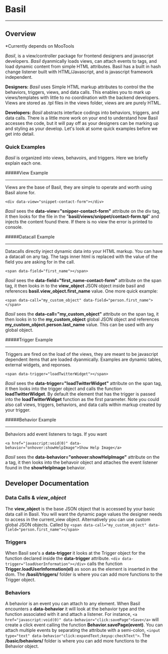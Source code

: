# Basil
______
## Overview

*Currently depends on MooTools

*Basil*, is a view/controller package for frontend designers and javascript developers. *Basil* dyanmically loads views, can attach events to tags, and load dynamic content from simple HTML attributes. Basil has a built in hash change listener built with HTML/Javascript, and is javascript framework independent. 

**Designers:** *Basil* uses Simple HTML markup attributes to control the the behaviors, triggers, views, and data calls. This enables you to mark up views/templates with little to no coordination with the backend developers. Views are stored as .tpl files in the views folder, views are are purely HTML.  

**Developers:** *Basil* abstracts interface codings into behaviors, triggers, and data calls. There is a little more work on your end to understand how Basil accesses the code, but it will pay off as your designers can be marking up and styling as your develop. Let's look at some quick examples before we get into detail. 

### Quick Examples
*Basil* is organized into views, behavoirs, and triggers. Here we briefly explain each one.

#####View Example
___
Views are the base of Basil, they are simple to operate and worth using Basil alone for.

`<div data-view="snippet-contact-form"></div>`

*Basil* sees the **data-view="snipper-contact-form"** attribute on the div tag, it then looks for the file in the "**basil/views/snippet/contact-form.tpl**" and injects the content found there. If there is no view the error is printed to console.

#####Datacall Example
___
Datacalls directly inject dynamic data into your HTML markup. You can have a datacall on any tag. The tags inner html is replaced with the value of the field you are asking for in the call.

`<span data-field="first_name"></span>`

*Basil* sees the **data-field="first_name-contact-form"** attribute on the span tag, it then looks in to the **view_object**  JSON object inside basil and references **basil.view_object.first_name** value. One more quick example:

`<span data-call="my_custom_object" data-field="person.first_name"></span>`

*Basil* sees the **data-call="my_custom_object"** attribute on the span tag, it then looks in to the **my_custom_object** global JSON object and references **my_custom_object.person.last_name** value. This can be used with any global object.

#####Trigger Example
___
Triggers are fired on the load of the views, they are meant to be javascript dependent items that are loaded dyanmically. Examples are dynamic tables, external widgets, and reponses.

`<span data-trigger="loadTwitterWidget"></span>`

*Basil* sees the **data-trigger="loadTwitterWidget"** attribute on the span tag, it then looks into the trigger object and calls the function **loadTwitterWidget**. By default the element that has the trigger is passed into the **loadTwitterWidget** function as the first parameter. Note you could also call views, triggers, behaviors, and data calls within markup created by your trigger.

#####Behavior Example
___
Behaviors add event listeners to tags. If you want 

`<a href="javascript:void(0)" data-behavior="onhover:showHelpImage">Show Help Image</a>`

*Basil* sees the **data-behavior="onhover:showHelpImage"** attribute on the a tag, it then looks into the behavoir object and attaches the event listener found in the **showHelpImage** behavior.


## Developer Documentation

### Data Calls & *view_object*

The **view_object** is the base JSON object that is accessed by your basic data call in Basil. You will want the dynamic page values the designer needs to access in the current_view object. Alternatively you can use custom global JSON objects. Called by `<span data-call="my_custom_object" data-field="person.first_name"></span>` 

### Triggers

When Basil see's a **data-trigger** it looks at the Trigger object for the function declared inside the **data-trigger** attribute.  `<div data-trigger="loadUserInformation"></div>` calls the function **Trigger.loadUserInformation(el)** as soon as the element is inserted in the dom. The **/basil/triggers/** folder is where you can add more functions to the Trigger object.



### Behaviors

A behavior is an event you can attach to any element. When Basil encounters a **data-behavior** it will look at the behavior type and the function associated with it and attach a listener. For instance, `<a href="javascript:void(0)" data-behavior="click:savePage">Save</a>` will create a click event calling the function **Behavior.savePage(event)**. You can attach multiple events by separating the attribute with a semi-colon, `<input type="text" data-behavior"click:expandText;keyup:checkText">`. The **/basic/behaviors/** folder is where you can add more functions to the Behavior object.
